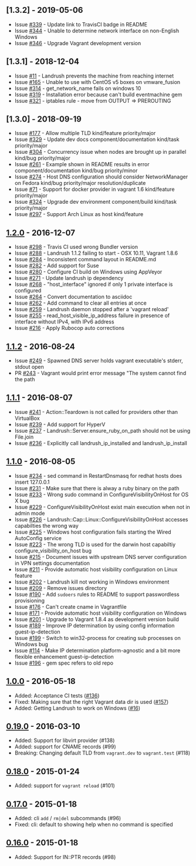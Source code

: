 ## [1.3.2] - 2019-05-06

- Issue [#339](https://github.com/vagrant-landrush/landrush/issues/339) - Update link to TravisCI badge in README
- Issue [#344](https://github.com/vagrant-landrush/landrush/issues/344) - Unable to determine network interface on non-English Windows
- Issue [#346](https://github.com/vagrant-landrush/landrush/issues/346) - Upgrade Vagrant development version

## [1.3.1] - 2018-12-04

- Issue [#11](https://github.com/vagrant-landrush/landrush/issues/11)   - Landrush prevents the machine from reaching internet
- Issue [#165](https://github.com/vagrant-landrush/landrush/issues/165) - Unable to use with CentOS v5 boxes on vmware_fusion
- Issue [#314](https://github.com/vagrant-landrush/landrush/issues/314) - get_network_name fails on windows 10
- Issue [#319](https://github.com/vagrant-landrush/landrush/issues/319) - Installation error because can't build eventmachine gem
- Issue [#321](https://github.com/vagrant-landrush/landrush/issues/321) - iptables rule - move from OUTPUT => PREROUTING

## [1.3.0] - 2018-09-19

- Issue [#177](https://github.com/vagrant-landrush/landrush/issues/177) - Allow multiple TLD kind/feature priority/major
- Issue [#329](https://github.com/vagrant-landrush/landrush/issues/329) - Update dev docs component/documentation kind/task priority/major
- Issue [#304](https://github.com/vagrant-landrush/landrush/issues/304) - Concurrency issue when nodes are brought up in parallel kind/bug priority/major
- Issue [#261](https://github.com/vagrant-landrush/landrush/issues/261) - Example shown in README results in error component/documentation kind/bug priority/minor
- Issue [#274](https://github.com/vagrant-landrush/landrush/issues/274) - Host DNS configuration should consider NetworkManager on Fedora kind/bug priority/major resolution/duplicate
- Issue [#71](https://github.com/vagrant-landrush/landrush/issues/71)   - Support for docker provider in vagrant 1.6 kind/feature priority/major
- Issue [#324](https://github.com/vagrant-landrush/landrush/issues/324) - Upgrade dev environment component/build kind/task priority/major
- Issue [#297](https://github.com/vagrant-landrush/landrush/issues/297) - Support Arch Linux as host kind/feature 

## [1.2.0] - 2016-12-07

- Issue [#298](https://github.com/vagrant-landrush/landrush/issues/298) - Travis CI used wrong Bundler version
- Issue [#288](https://github.com/vagrant-landrush/landrush/issues/288) - Landrush 1.1.2 failing to start - OSX 10.11, Vagrant 1.8.6
- Issue [#284](https://github.com/vagrant-landrush/landrush/issues/284) - Inconsistent command layout in README.md
- Issue [#282](https://github.com/vagrant-landrush/landrush/issues/282) - Add support for Suse
- Issue [#280](https://github.com/vagrant-landrush/landrush/issues/280) - Configure CI build on Windows using AppVeyor
- Issue [#271](https://github.com/vagrant-landrush/landrush/issues/271) - Update landrush ip dependency
- Issue [#268](https://github.com/vagrant-landrush/landrush/issues/268) - "host_interface" ignored if only 1 private interface is configured
- Issue [#264](https://github.com/vagrant-landrush/landrush/issues/264) - Convert documentation to asciidoc
- Issue [#262](https://github.com/vagrant-landrush/landrush/issues/262) - Add command to clear all entries at once
- Issue [#259](https://github.com/vagrant-landrush/landrush/issues/259) - Landrush daemon stopped after a 'vagrant reload'
- Issue [#255](https://github.com/vagrant-landrush/landrush/issues/255) - read_host_visible_ip_address failure in presence of interface without IPv4, with IPv6 address
- Issue [#216](https://github.com/vagrant-landrush/landrush/issues/216) - Apply Rubocop auto corrections

## [1.1.2] - 2016-08-24

- Issue [#249](https://github.com/vagrant-landrush/landrush/issues/249) - Spawned DNS server holds vagrant executable's stderr, stdout open
- PR [#243](https://github.com/vagrant-landrush/landrush/pull/243)      - Vagrant would print error message "The system cannot find the path

## [1.1.1] - 2016-08-07

- Issue [#241](https://github.com/vagrant-landrush/landrush/issues/241) - Action::Teardown is not called for providers other than VirtualBox
- Issue [#239](https://github.com/vagrant-landrush/landrush/issues/239) - Add support for HyperV 
- Issue [#237](https://github.com/vagrant-landrush/landrush/issues/237) - Landrush::Server.ensure_ruby_on_path should not be using File.join
- Issue [#236](https://github.com/vagrant-landrush/landrush/issues/236) - Explicitly call landrush_ip_installed and landrush_ip_install 

## [1.1.0] - 2016-08-05

- Issue [#234](https://github.com/vagrant-landrush/landrush/issues/234) - sed command in RestartDnsmasq for redhat hosts does insert 127.0.0.1
- Issue [#231](https://github.com/vagrant-landrush/landrush/issues/231) - Make sure that there is alway a ruby binary on the path
- Issue [#233](https://github.com/vagrant-landrush/landrush/issues/233) - Wrong sudo command in ConfigureVisibilityOnHost for OS X bug
- Issue [#229](https://github.com/vagrant-landrush/landrush/issues/229) - ConfigureVisibilityOnHost exist main execution when not in admin mode
- Issue [#226](https://github.com/vagrant-landrush/landrush/issues/226) - Landrush::Cap::Linux::ConfigureVisibilityOnHost accesses capabilties the wrong way
- Issue [#225](https://github.com/vagrant-landrush/landrush/issues/225) - Windows host configuration fails starting the Wired AutoConfig service
- Issue [#223](https://github.com/vagrant-landrush/landrush/issues/223) - The wrong TLD is used for the darwin host capabiltiy configure_visibility_on_host bug
- Issue [#215](https://github.com/vagrant-landrush/landrush/issues/215) - Document issues with upstream DNS server configuration in VPN settings documentation
- Issue [#211](https://github.com/vagrant-landrush/landrush/issues/211) - Provide automatic host visibility configuration on Linux feature
- Issue [#202](https://github.com/vagrant-landrush/landrush/issues/202) - Landrush kill not working in Windows environment
- Issue [#209](https://github.com/vagrant-landrush/landrush/issues/209) - Remove issues directory
- Issue [#190](https://github.com/vagrant-landrush/landrush/issues/190) - Add `sudoers` rules to README to support passwordless provisioning
- Issue [#176](https://github.com/vagrant-landrush/landrush/issues/176) - Can't create cname in Vagrantfile
- Issue [#171](https://github.com/vagrant-landrush/landrush/issues/171) - Provide automatic host visibility configuration on Windows
- Issue [#201](https://github.com/vagrant-landrush/landrush/issues/201) - Upgrade to Vagrant 1.8.4 as development version build
- Issue [#189](https://github.com/vagrant-landrush/landrush/issues/189) - Improve IP determination by using config information guest-ip-detection
- Issue [#199](https://github.com/vagrant-landrush/landrush/issues/199) - Switch to win32-process for creating sub processes on Windows bug
- Issue [#114](https://github.com/vagrant-landrush/landrush/issues/114) - Make IP determination platform-agnostic and a bit more flexible enhancement guest-ip-detection
- Issue [#196](https://github.com/vagrant-landrush/landrush/issues/196) - gem spec refers to old repo

## [1.0.0] - 2016-05-18

- Added: Acceptance CI tests ([#136](https://github.com/vagrant-landrush/landrush/issues/136))
- Fixed: Making sure that the right Vagrant data dir is used ([#157](https://github.com/vagrant-landrush/landrush/issues/157))
- Added: Getting Landrush to work on Windows ([#16](https://github.com/vagrant-landrush/landrush/issues/16))

## [0.19.0] - 2016-03-10
- Added: Support for libvirt provider (#138)
- Added: support for CNAME records (#99)
- Breaking: Changing default TLD from `vagrant.dev` to `vagrant.test` (#118)

## [0.18.0] - 2015-01-24
- Added: support for `vagrant reload` (#101)

## [0.17.0] - 2015-01-18
- Added: cli `add` / `rm|del` subcommands (#96)
- Fixed: cli: default to showing help when no command is specified

## [0.16.0] - 2015-01-18
- Added: Support for IN::PTR records (#98)

[1.2.0]: https://github.com/phinze/landrush/compare/v1.1.2...v1.2.0
[1.1.2]: https://github.com/phinze/landrush/compare/v1.1.1...v1.1.2
[1.1.1]: https://github.com/phinze/landrush/compare/v1.1.0...v1.1.1
[1.1.0]: https://github.com/phinze/landrush/compare/v1.0.0...v1.1.0
[1.0.0]: https://github.com/phinze/landrush/compare/v0.19.0...v1.0.0
[0.19.0]: https://github.com/phinze/landrush/compare/v0.18.0...v0.19.0
[0.18.0]: https://github.com/phinze/landrush/compare/v0.17.0...v0.18.0
[0.17.0]: https://github.com/phinze/landrush/compare/v0.16.0...v0.17.0
[0.16.0]: https://github.com/phinze/landrush/compare/v0.15.4...v0.16.0
